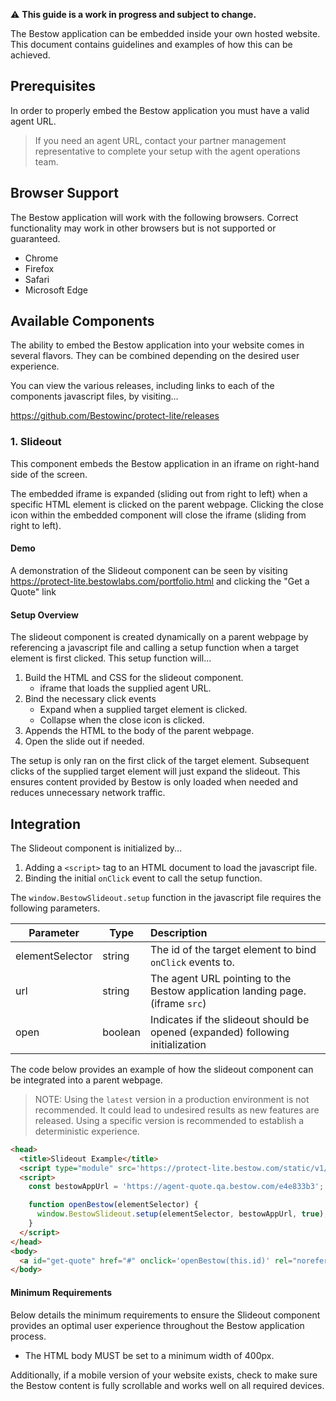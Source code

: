 :warning: **This guide is a work in progress and subject to change.**

The Bestow application can be embedded inside your own hosted website. This document contains guidelines
and examples of how this can be achieved.

## Prerequisites

In order to properly embed the Bestow application you must have a valid agent URL.

> If you need an agent URL, contact your partner management representative to complete your setup with the agent
operations team.

## Browser Support

The Bestow application will work with the following browsers. Correct functionality may work in other browsers 
but is not supported or guaranteed.

* Chrome
* Firefox
* Safari
* Microsoft Edge

## Available Components

The ability to embed the Bestow application into your website comes in several flavors. They can be combined 
depending on the desired user experience.

You can view the various releases, including links to each of the components javascript files, by visiting...

https://github.com/Bestowinc/protect-lite/releases

### 1. Slideout

This component embeds the Bestow application in an iframe on right-hand side of the screen.

The embedded iframe is expanded (sliding out from right to left) when a specific HTML element is clicked on the 
parent webpage. Clicking the close icon within the embedded component will close the iframe 
(sliding from right to left).

#### Demo

A demonstration of the Slideout component can be seen by visiting https://protect-lite.bestowlabs.com/portfolio.html 
and clicking the "Get a Quote" link

#### Setup Overview

The slideout component is created dynamically on a parent webpage by referencing a javascript file and calling a
setup function when a target element is first clicked. This setup function will...

1. Build the HTML and CSS for the slideout component.
   - iframe that loads the supplied agent URL.
2. Bind the necessary click events
    - Expand when a supplied target element is clicked.
    - Collapse when the close icon is clicked.
3. Appends the HTML to the body of the parent webpage.
4. Open the slide out if needed.

The setup is only ran on the first click of the target element. Subsequent clicks of the supplied target element 
will just expand the slideout. This ensures content provided by Bestow is only loaded when needed and reduces 
unnecessary network traffic.

## Integration

The Slideout component is initialized by...
1. Adding a `<script>` tag to an HTML document to load the javascript file.
2. Binding the initial `onClick` event to call the setup function.

The `window.BestowSlideout.setup` function in the javascript file requires the following parameters.

| Parameter       | Type    | Description                                                                       |
|-----------------|---------|:----------------------------------------------------------------------------------|
| elementSelector | string  | The id of the target element to bind `onClick` events to.                         |
| url             | string  | The agent URL pointing to the Bestow application landing page.<br/>(iframe `src`) |
| open            | boolean | Indicates if the slideout should be opened (expanded) following initialization    |

The code below provides an example of how the slideout component can be integrated into a parent webpage.

> NOTE: Using the `latest` version in a production environment is not recommended. It could lead to undesired
> results as new features are released. Using a specific version is recommended to establish a deterministic experience.

```html
<head>
  <title>Slideout Example</title>
  <script type="module" src='https://protect-lite.bestow.com/static/v1/iframe/slideout/bestow-slideout-latest.js'></script>
  <script>
    const bestowAppUrl = 'https://agent-quote.qa.bestow.com/e4e833b3';

    function openBestow(elementSelector) {
      window.BestowSlideout.setup(elementSelector, bestowAppUrl, true);
    }
  </script>
</head>
<body>
  <a id="get-quote" href="#" onclick='openBestow(this.id)' rel="noreferrer noopener">Get a Quote</a>
</body>
```

#### Minimum Requirements

Below details the minimum requirements to ensure the Slideout component provides an optimal user experience 
throughout the Bestow application process.

 * The HTML body MUST be set to a minimum width of 400px.

Additionally, if a mobile version of your website exists, check to make sure the Bestow content is fully scrollable
and works well on all required devices.
